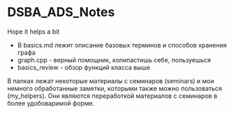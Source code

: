 # DSBA_ADS_Notes
Hope it helps a bit

- В basics.md лежит описание базовых терминов и способов хранения графа
- graph.cpp - верный помощник, копипастишь себе, пользуешься
- basics_review - обзор функций класса выше

В папках лежат некоторые материалы с семинаров (seminars) и мои немного обработанные заметки, которыми также можно пользоваться (my_helpers). Они являются переработкой материалов с семинаров в более удобоваримой форме.
